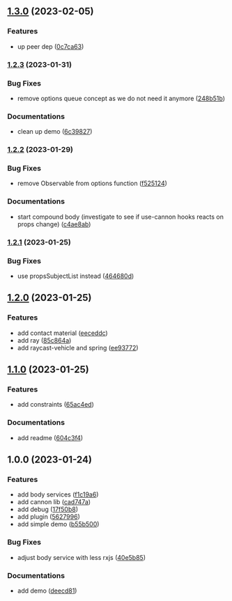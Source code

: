 

## [1.3.0](https://github.com/angular-threejs/cannon/compare/1.2.3...1.3.0) (2023-02-05)


### Features

* up peer dep ([0c7ca63](https://github.com/angular-threejs/cannon/commit/0c7ca63b0427f5a8575a6a3bdef31d99c4a1aa82))

### [1.2.3](https://github.com/angular-threejs/cannon/compare/1.2.2...1.2.3) (2023-01-31)


### Bug Fixes

* remove options queue concept as we do not need it anymore ([248b51b](https://github.com/angular-threejs/cannon/commit/248b51bd7905c60b22b6adeb458d07671639937a))


### Documentations

* clean up demo ([6c39827](https://github.com/angular-threejs/cannon/commit/6c398278089d884bde99439afae18582ec08afc4))

### [1.2.2](https://github.com/angular-threejs/cannon/compare/1.2.1...1.2.2) (2023-01-29)


### Bug Fixes

* remove Observable from options function ([f525124](https://github.com/angular-threejs/cannon/commit/f5251245599c8f50feed5de29c8861014b0e0306))


### Documentations

* start compound body (investigate to see if use-cannon hooks reacts on props change) ([c4ae8ab](https://github.com/angular-threejs/cannon/commit/c4ae8abb8ab8ba31023d0acaa532c5869b4eae72))

### [1.2.1](https://github.com/angular-threejs/cannon/compare/1.2.0...1.2.1) (2023-01-25)


### Bug Fixes

* use propsSubjectList instead ([464680d](https://github.com/angular-threejs/cannon/commit/464680d541398dded63619ba21ca167de2ebbe25))

## [1.2.0](https://github.com/angular-threejs/cannon/compare/1.1.0...1.2.0) (2023-01-25)


### Features

* add contact material ([eeceddc](https://github.com/angular-threejs/cannon/commit/eeceddcb0f3f246cd9cf4b11f9ac997269f7ebc7))
* add ray ([85c864a](https://github.com/angular-threejs/cannon/commit/85c864a5c17a681caa7ad8f3a8a4e8042a108900))
* add raycast-vehicle and spring ([ee93772](https://github.com/angular-threejs/cannon/commit/ee93772a513f55888685fe639ad96aca9d2de231))

## [1.1.0](https://github.com/angular-threejs/cannon/compare/1.0.0...1.1.0) (2023-01-25)


### Features

* add constraints ([65ac4ed](https://github.com/angular-threejs/cannon/commit/65ac4ed77c21a2d659fec8eea13d916f1340e974))


### Documentations

* add readme ([604c3f4](https://github.com/angular-threejs/cannon/commit/604c3f43e24249b02a0d4cfbf75e7b1294a93fa9))

## 1.0.0 (2023-01-24)


### Features

* add body services ([f1c19a6](https://github.com/angular-threejs/cannon/commit/f1c19a6381499585b5e4bed1638e25a030c2cdd6))
* add cannon lib ([cad747a](https://github.com/angular-threejs/cannon/commit/cad747a0d47bba706dc676f03ab993a6022deec5))
* add debug ([17f50b8](https://github.com/angular-threejs/cannon/commit/17f50b82ba03620df4aca1c0375efc5d7cf142af))
* add plugin ([5627996](https://github.com/angular-threejs/cannon/commit/5627996fa7dccc7c2926d320c56e7d150b18488f))
* add simple demo ([b55b500](https://github.com/angular-threejs/cannon/commit/b55b500159468f15d2f19c0d5d4c37dff78f2b0d))


### Bug Fixes

* adjust body service with less rxjs ([40e5b85](https://github.com/angular-threejs/cannon/commit/40e5b85a52d291cd121518b8fc2692d8f8ef7206))


### Documentations

* add demo ([deecd81](https://github.com/angular-threejs/cannon/commit/deecd818741f10dd7335c61f53c63df195e4cfe0))